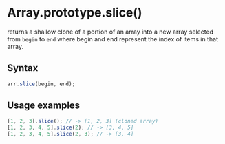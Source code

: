 # Array.prototype.slice()

returns a shallow clone of a portion of an array into a new array selected from `begin` to `end` where begin and end represent the index of items in that array.

## Syntax

```js
arr.slice(begin, end);
```

## Usage examples

```js
[1, 2, 3].slice(); // -> [1, 2, 3] (cloned array)
[1, 2, 3, 4, 5].slice(2); // -> [3, 4, 5]
[1, 2, 3, 4, 5].slice(2, 3); // -> [3, 4]
```
